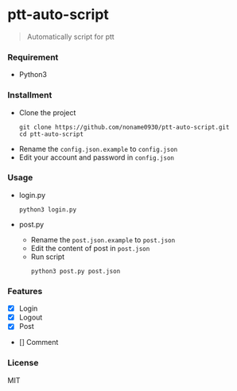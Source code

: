# ptt-auto-script
> Automatically script for ptt

### Requirement
- Python3

### Installment
- Clone the project
    ```
    git clone https://github.com/noname0930/ptt-auto-script.git
    cd ptt-auto-script
    ```
- Rename the ```config.json.example``` to ```config.json```
- Edit your account and password in ```config.json```

### Usage
- login.py
    ```
    python3 login.py
    ```
    
- post.py
    - Rename the ```post.json.example``` to ```post.json```
    - Edit the content of post in ```post.json```
    - Run script
        ```
        python3 post.py post.json
        ```

### Features
- [X] Login
- [X] Logout
- [X] Post
- [] Comment


### License
MIT
